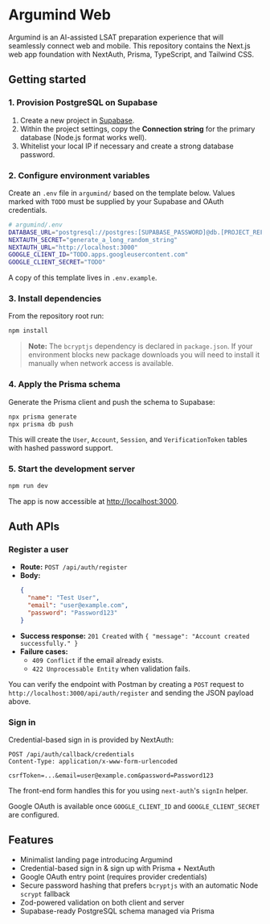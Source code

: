 # Argumind Web

Argumind is an AI-assisted LSAT preparation experience that will seamlessly connect web and mobile. This repository contains the Next.js web app foundation with NextAuth, Prisma, TypeScript, and Tailwind CSS.

## Getting started

### 1. Provision PostgreSQL on Supabase
1. Create a new project in [Supabase](https://supabase.com/).
2. Within the project settings, copy the **Connection string** for the primary database (Node.js format works well).
3. Whitelist your local IP if necessary and create a strong database password.

### 2. Configure environment variables
Create an `.env` file in `argumind/` based on the template below. Values marked with `TODO` must be supplied by your Supabase and OAuth credentials.

```bash
# argumind/.env
DATABASE_URL="postgresql://postgres:[SUPABASE_PASSWORD]@db.[PROJECT_REF].supabase.co:5432/postgres"
NEXTAUTH_SECRET="generate_a_long_random_string"
NEXTAUTH_URL="http://localhost:3000"
GOOGLE_CLIENT_ID="TODO.apps.googleusercontent.com"
GOOGLE_CLIENT_SECRET="TODO"
```

A copy of this template lives in `.env.example`.

### 3. Install dependencies
From the repository root run:

```bash
npm install
```

> **Note:** The `bcryptjs` dependency is declared in `package.json`. If your environment blocks new package downloads you will need to install it manually when network access is available.

### 4. Apply the Prisma schema
Generate the Prisma client and push the schema to Supabase:

```bash
npx prisma generate
npx prisma db push
```

This will create the `User`, `Account`, `Session`, and `VerificationToken` tables with hashed password support.

### 5. Start the development server

```bash
npm run dev
```

The app is now accessible at [http://localhost:3000](http://localhost:3000).

## Auth APIs

### Register a user
- **Route:** `POST /api/auth/register`
- **Body:**
  ```json
  {
    "name": "Test User",
    "email": "user@example.com",
    "password": "Password123"
  }
  ```
- **Success response:** `201 Created` with `{ "message": "Account created successfully." }`
- **Failure cases:**
  - `409 Conflict` if the email already exists.
  - `422 Unprocessable Entity` when validation fails.

You can verify the endpoint with Postman by creating a `POST` request to `http://localhost:3000/api/auth/register` and sending the JSON payload above.

### Sign in
Credential-based sign in is provided by NextAuth:

```http
POST /api/auth/callback/credentials
Content-Type: application/x-www-form-urlencoded

csrfToken=...&email=user@example.com&password=Password123
```

The front-end form handles this for you using `next-auth`'s `signIn` helper.

Google OAuth is available once `GOOGLE_CLIENT_ID` and `GOOGLE_CLIENT_SECRET` are configured.

## Features

- Minimalist landing page introducing Argumind
- Credential-based sign in & sign up with Prisma + NextAuth
- Google OAuth entry point (requires provider credentials)
- Secure password hashing that prefers `bcryptjs` with an automatic Node `scrypt` fallback
- Zod-powered validation on both client and server
- Supabase-ready PostgreSQL schema managed via Prisma
